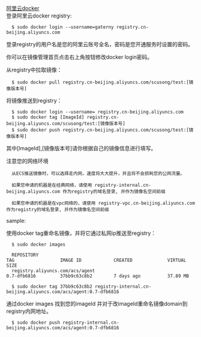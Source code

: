 [阿里云docker](https://dev.aliyun.com/search.html)<br>
登录阿里云docker registry:

      $ sudo docker login --username=gaterny registry.cn-beijing.aliyuncs.com

登录registry的用户名是您的阿里云账号全名，密码是您开通服务时设置的密码。

你可以在镜像管理首页点击右上角按钮修改docker login密码。

从registry中拉取镜像：

      $ sudo docker pull registry.cn-beijing.aliyuncs.com/scusong/test:[镜像版本号]

将镜像推送到registry：

      $ sudo docker login --username= registry.cn-beijing.aliyuncs.com
      $ sudo docker tag [ImageId] registry.cn-beijing.aliyuncs.com/scusong/test:[镜像版本号]
      $ sudo docker push registry.cn-beijing.aliyuncs.com/scusong/test:[镜像版本号]

其中[ImageId],[镜像版本号]请你根据自己的镜像信息进行填写。

注意您的网络环境

      从ECS推送镜像时，可以选择走内网，速度将大大提升，并且将不会损耗您的公网流量。
    
      如果您申请的机器是在经典网络，请使用 registry-internal.cn-beijing.aliyuncs.com 作为registry的域名登录, 并作为镜像名空间前缀
    
      如果您申请的机器是在vpc网络的，请使用 registry-vpc.cn-beijing.aliyuncs.com 作为registry的域名登录, 并作为镜像名空间前缀

sample:

使用docker tag重命名镜像，并将它通过私网ip推送至registry：

      $ sudo docker images
    
      REPOSITORY                                                         TAG                 IMAGE ID            CREATED             VIRTUAL SIZE
      registry.aliyuncs.com/acs/agent                                    0.7-dfb6816         37bb9c63c8b2        7 days ago          37.89 MB
    
      $ sudo docker tag 37bb9c63c8b2 registry-internal.cn-beijing.aliyuncs.com/acs/agent:0.7-dfb6816

通过docker images 找到您的imageId 并对于改imageId重命名镜像domain到registry内网地址。

      $ sudo docker push registry-internal.cn-beijing.aliyuncs.com/acs/agent:0.7-dfb6816
